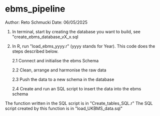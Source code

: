 # ebms_pipeline

Author: Reto Schmucki
Date: 06/05/2025



1. In terminal, start by creating the database you want to build, see "create_ebms_database_vX_x.sql

2. In R, run "load_ebms_yyyy.r" (yyyy stands for Year). This code does the steps described below.

    2.1 Connect and initialise the ebms Schema
   
    2.2 Clean, arrange and harmonise the raw data
   
    2.3 Push the data to a new schema in the database

    2.4 Create and run an SQL script to insert the data into the ebms schema

The function written in the SQL script is in "Create_tables_SQL.r"
The SQL script created by this function is in "load_UKBMS_data.sql"
